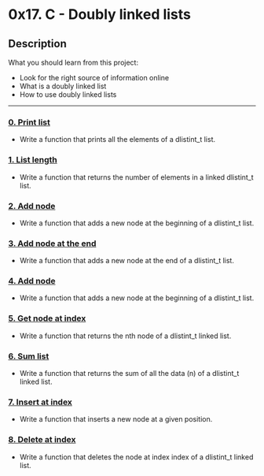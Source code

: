 # 0x17. C - Doubly linked lists

## Description
What you should learn from this project:

* Look for the right source of information online
* What is a doubly linked list
* How to use doubly linked lists

---

### [0. Print list](./0-print_dlistint.c)
* Write a function that prints all the elements of a dlistint_t list.


### [1. List length](./1-dlistint_len.c)
* Write a function that returns the number of elements in a linked dlistint_t list.


### [2. Add node](./2-add_dnodeint.c)
* Write a function that adds a new node at the beginning of a dlistint_t list.


### [3. Add node at the end](./3-add_dnodeint_end.c)
* Write a function that adds a new node at the end of a dlistint_t list.


### [4. Add node](./2-add_dnodeint.c)
* Write a function that adds a new node at the beginning of a dlistint_t list.


### [5. Get node at index](./5-get_dnodeint.c)
* Write a function that returns the nth node of a dlistint_t linked list.


### [6. Sum list](./6-sum_dlistint.c)
* Write a function that returns the sum of all the data (n) of a dlistint_t linked list.


### [7. Insert at index](./7-insert_dnodeint.c)
* Write a function that inserts a new node at a given position.


### [8. Delete at index ](./8-delete_dnodeint.c)
* Write a function that deletes the node at index index of a dlistint_t linked list.

